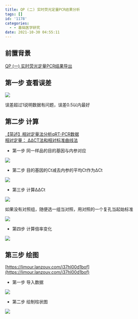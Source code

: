 ```yaml
---
title: QP (二) 实时荧光定量PCR结果分析
tags: []
id: '1178'
categories:
  - - 基础医学研究
date: 2021-10-30 04:55:11
---
```


## 前置背景

[QP (一) 实时荧光定量PCR结果导出](https://limour.top/1153.html)

## 第一步 查看误差

[![](https://img-cdn.limour.top/blog_wp/2021/10/image-19.png)](https://img-cdn.limour.top/blog_wp/2021/10/image-19.png)

误差超过1说明数据有问题，误差0.5以内最好

## 第二步 计算

[【简述】相对定量法分析qRT-PCR数据](https://zhuanlan.zhihu.com/p/32746600)  
[相对定量： ΔΔCT法和相对标准曲线法](https://wenku.baidu.com/view/1021822a0b4e767f5acfceac?ivk_sa=1023194j&bfetype=new)

*   第一步 同一样品的目的基因与内参对应

[![](https://img-cdn.limour.top/blog_wp/2021/10/image-20.png)](https://img-cdn.limour.top/blog_wp/2021/10/image-20.png)

*   第二步 目的基因的Ct减去内参的平均Ct作为ΔCt

[![](https://img-cdn.limour.top/blog_wp/2021/10/image-21.png)](https://img-cdn.limour.top/blog_wp/2021/10/image-21.png)

*   第三步 计算ΔΔCt

[![](https://img-cdn.limour.top/blog_wp/2021/10/image-22.png)](https://img-cdn.limour.top/blog_wp/2021/10/image-22.png)

如果没有对照组，随便选一组当对照，用对照的一个复孔当起始标准

[![](https://img-cdn.limour.top/blog_wp/2021/10/image-23.png)](https://img-cdn.limour.top/blog_wp/2021/10/image-23.png)

*   第四步 计算倍率变化

[![](https://img-cdn.limour.top/blog_wp/2021/10/image-24.png)](https://img-cdn.limour.top/blog_wp/2021/10/image-24.png)

## 第三步 绘图

[https://limour.lanzouv.com/i37hI00d1bof](https://limour.lanzouv.com/i37hI00d1bof)

*   第一步 导入数据

[![](https://img-cdn.limour.top/blog_wp/2021/10/image-25.png)](https://img-cdn.limour.top/blog_wp/2021/10/image-25.png)

*   第二步 绘制柱状图

[![](https://img-cdn.limour.top/blog_wp/2021/10/image-26.png)](https://img-cdn.limour.top/blog_wp/2021/10/image-26.png)